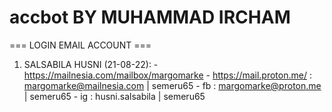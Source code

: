 # accbot BY MUHAMMAD IRCHAM

=== LOGIN EMAIL ACCOUNT ===

1. SALSABILA HUSNI (21-08-22):	- https://mailnesia.com/mailbox/margomarke
				- https://mail.proton.me/ : margomarke@mailnesia.com | semeru65
				- fb : margomarke@proton.me | semeru65
				- ig : husni.salsabila | semeru65
